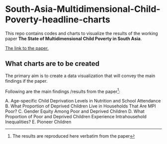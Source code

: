 # South-Asia-Multidimensional-Child-Poverty-headline-charts


This repo contains codes and charts to visualize the results of the working paper __The State of Multidimensional Child Poverty in South Asia__.

[The link to the paper.](https://www.ophi.org.uk/wp-content/uploads/OPHIWP127_vs2.pdf)

## What charts are to be created

The primary aim is to create a data visualization that will convey the main findings if the paper.

Following are the main findings /results from the paper[^1]:

[^1]: The results are reproduced here verbatim from the paper

  A. Age-specific Child Deprivation Levels in Nutrition and School Attendance
  B. What Proportion of Deprived Children Live in Households That Are MPI Poor?
  C. Gender Equity Among Poor and Deprived Children
  D. What Proportion of Poor and Deprived Children Experience Intrahousehold Inequalities?
  E. Pioneer Children
